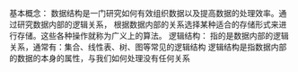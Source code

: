 基本概念： 数据结构是一门研究如何有效组织数据以及提高数据的处理效率。通过研究数据内部的逻辑关系， 根据数据内部的关系选择某种适合的存储形式来进行存储。这些各种操作就称为广义上的算法。 逻辑结构： 指的是数据内部的逻辑关系，通常有：集合、线性表、树、图等常见的逻辑结构 逻辑结构是指数据内部的数据的本身的属性，与我们如何处理没有任何关系

